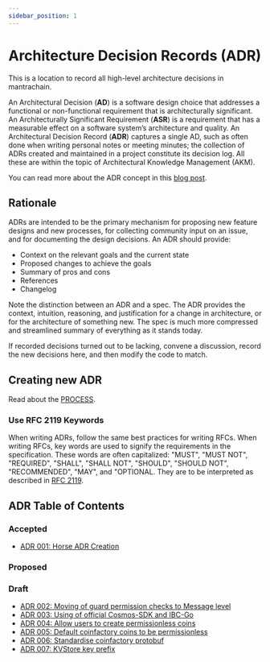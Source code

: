 ```yaml
---
sidebar_position: 1
---
```


# Architecture Decision Records (ADR)

This is a location to record all high-level architecture decisions in mantrachain.

An Architectural Decision (**AD**) is a software design choice that addresses a functional or non-functional requirement that is architecturally significant.
An Architecturally Significant Requirement (**ASR**) is a requirement that has a measurable effect on a software system’s architecture and quality.
An Architectural Decision Record (**ADR**) captures a single AD, such as often done when writing personal notes or meeting minutes; the collection of ADRs created and maintained in a project constitute its decision log. All these are within the topic of Architectural Knowledge Management (AKM).

You can read more about the ADR concept in this [blog post](https://product.reverb.com/documenting-architecture-decisions-the-reverb-way-a3563bb24bd0#.78xhdix6t).

## Rationale

ADRs are intended to be the primary mechanism for proposing new feature designs and new processes, for collecting community input on an issue, and for documenting the design decisions.
An ADR should provide:

- Context on the relevant goals and the current state
- Proposed changes to achieve the goals
- Summary of pros and cons
- References
- Changelog

Note the distinction between an ADR and a spec. The ADR provides the context, intuition, reasoning, and
justification for a change in architecture, or for the architecture of something
new. The spec is much more compressed and streamlined summary of everything as
it stands today.

If recorded decisions turned out to be lacking, convene a discussion, record the new decisions here, and then modify the code to match.

## Creating new ADR

Read about the [PROCESS](./PROCESS.md).

### Use RFC 2119 Keywords

When writing ADRs, follow the same best practices for writing RFCs. When writing RFCs, key words are used to signify the requirements in the specification. These words are often capitalized: "MUST", "MUST NOT", "REQUIRED", "SHALL", "SHALL NOT", "SHOULD", "SHOULD NOT", "RECOMMENDED", "MAY", and "OPTIONAL. They are to be interpreted as described in [RFC 2119](https://datatracker.ietf.org/doc/html/rfc2119).

## ADR Table of Contents

### Accepted

- [ADR 001: Horse ADR Creation](./adr-001-adr-creation.md)

### Proposed

### Draft

- [ADR 002: Moving of guard permission checks to Message level](./adr-002-guard-checks-at-msg-level.md)
- [ADR 003: Using of official Cosmos-SDK and IBC-Go](./adr-003-use-official-cosmos-modules.md)
- [ADR 004: Allow users to create permissionless coins](./adr-004-create-permissionless-coins.md)
- [ADR 005: Default coinfactory coins to be permissionless](./adr-005-default-permissionless-coins.md)
- [ADR 006: Standardise coinfactory protobuf](./adr-006-standardise-coinfactory.md)
- [ADR 007: KVStore key prefix](./adr-007-kvstore-key-prefix.md)
